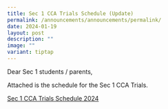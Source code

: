 ```yaml
---
title: Sec 1 CCA Trials Schedule (Update)
permalink: /announcements/announcements/permalink/
date: 2024-01-19
layout: post
description: ""
image: ""
variant: tiptap
---
```

<p>Dear Sec 1 students / parents,</p><p>Attached is the schedule for the Sec 1 CCA Trials.</p><p><a href="/files/Sec_1_CCA_Trials_Schedule_2024.pdf" rel="noopener noreferrer nofollow" target="_blank">Sec 1 CCA Trials Schedule 2024</a> </p><p></p>